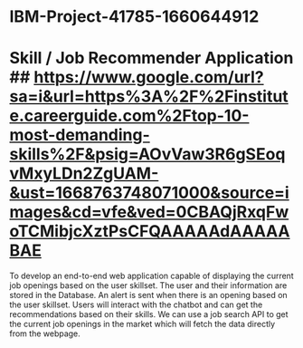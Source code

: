 # IBM-Project-41785-1660644912
# Skill / Job Recommender Application ## https://www.google.com/url?sa=i&url=https%3A%2F%2Finstitute.careerguide.com%2Ftop-10-most-demanding-skills%2F&psig=AOvVaw3R6gSEoqvMxyLDn2ZgUAM-&ust=1668763748071000&source=images&cd=vfe&ved=0CBAQjRxqFwoTCMibjcXztPsCFQAAAAAdAAAAABAE

To develop an end-to-end web application capable of displaying the current job openings based on the user skillset.  The user and their information are stored in the Database.  An alert is sent when there is an opening based on the user skillset. Users will interact with the chatbot and can get the recommendations based on their skills. We can use a job search API to get the current job openings in the market which will fetch the data directly from the webpage.










